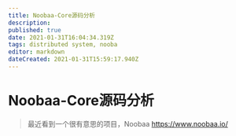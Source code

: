 ```yaml
---
title: Noobaa-Core源码分析
description: 
published: true
date: 2021-01-31T16:04:34.319Z
tags: distributed system, nooba
editor: markdown
dateCreated: 2021-01-31T15:59:17.940Z
---
```


# Noobaa-Core源码分析
> 最近看到一个很有意思的项目，Noobaa <https://www.noobaa.io/>